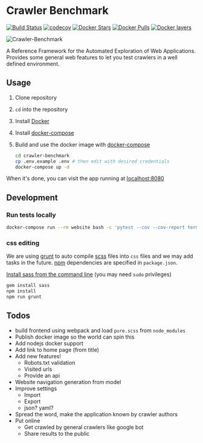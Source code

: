 # Crawler Benchmark

[![Build Status](https://travis-ci.org/WebMole/crawler-benchmark.svg?branch=master)](https://travis-ci.org/WebMole/crawler-benchmark)
[![codecov](https://codecov.io/gh/WebMole/crawler-benchmark/branch/master/graph/badge.svg)](https://codecov.io/gh/WebMole/crawler-benchmark)
[![Docker Stars](https://img.shields.io/docker/stars/webmole/crawler-benchmark.svg)](https://hub.docker.com/r/webmole/crawler-benchmark/)
[![Docker Pulls](https://img.shields.io/docker/pulls/webmole/crawler-benchmark.svg)](https://hub.docker.com/r/webmole/crawler-benchmark/)
[![Docker layers](https://images.microbadger.com/badges/image/webmole/crawler-benchmark.svg)](https://microbadger.com/images/webmole/crawler-benchmark)

![Crawler-Benchmark](http://i.imgur.com/vHUkr9t.jpg)

A Reference Framework for the Automated Exploration of Web Applications. Provides some general web features to let you test crawlers in a well defined environment.

## Usage

1. Clone repository
2. `cd` into the repository
3. Install [Docker][docker-install]
4. Install [docker-compose][docker-compose-install]
5. Build and use the docker image with [docker-compose][docker-compose]

    ```bash
    cd crawler-benchmark
    cp .env.example .env # then edit with desired credentials
    docker-compose up -d
    ```

When it's done, you can visit the app running at [localhost:8080](http://localhost:8080)

## Development

### Run tests locally

```bash
docker-compose run --rm website bash -c 'pytest --cov --cov-report term:skip-covered'
```

### css editing

We are using [grunt](http://gruntjs.com/) to auto compile [scss](http://sass-lang.com/) files into `css` files and we may add tasks in the future. [npm](https://www.npmjs.org/) dependencies are specified in `package.json`.

[Install sass from the command line](http://sass-lang.com/install) (you may need `sudo` privileges)

```bash
gem install sass
npm install
npm run grunt
```

## Todos

* build frontend using webpack and load `pure.scss` from `node_modules`
* Publish docker image so the world can spin this
* Add nodejs docker support
* Add link to home page (from title)
* Add new features!
  * Robots.txt validation
  * Visited urls
  * Provide an api 
* Website navigation generation from model
* Improve settings
  * Import
  * Export
  * json? yaml?
* Spread the word, make the application known by crawler authors
* Put online
  * Get crawled by general crawlers like google bot
  * Share results to the public

[docker-install]: https://docs.docker.com/install/
[docker-compose]: https://docs.docker.com/compose/
[docker-compose-install]: https://docs.docker.com/compose/install/
